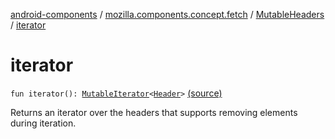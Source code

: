 [android-components](../../index.md) / [mozilla.components.concept.fetch](../index.md) / [MutableHeaders](index.md) / [iterator](./iterator.md)

# iterator

`fun iterator(): `[`MutableIterator`](https://kotlinlang.org/api/latest/jvm/stdlib/kotlin.collections/-mutable-iterator/index.html)`<`[`Header`](../-header/index.md)`>` [(source)](https://github.com/mozilla-mobile/android-components/blob/master/components/concept/fetch/src/main/java/mozilla/components/concept/fetch/Headers.kt#L95)

Returns an iterator over the headers that supports removing elements during iteration.

